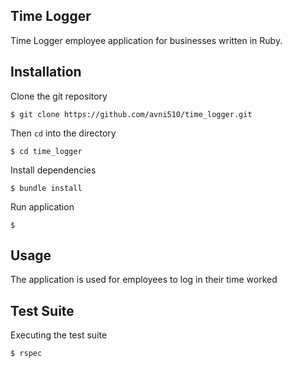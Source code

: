 Time Logger
-----------
Time Logger employee application for businesses written in Ruby. 


Installation 
------------
Clone the git repository

```
$ git clone https://github.com/avni510/time_logger.git
```

Then `cd` into the directory

```
$ cd time_logger
```

Install dependencies
```
$ bundle install
```

Run application
```
$ 
```
Usage
-----
The application is used for employees to log in their time worked 

Test Suite
----------
Executing the test suite
```
$ rspec
```
